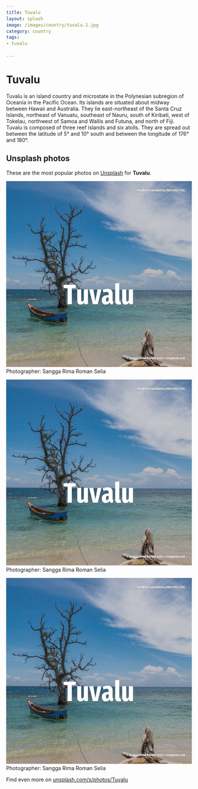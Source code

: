 ```yaml
---
title: Tuvalu
layout: splash
image: /images/country/tuvalu.1.jpg
category: country
tags:
- tuvalu

---
```

# Tuvalu

Tuvalu  is an island country and microstate in the Polynesian subregion of Oceania in the Pacific  Ocean. Its islands are situated about midway between Hawaii and Australia. They lie east-northeast of the Santa Cruz Islands, northeast of Vanuatu, southeast of Nauru, south  of Kiribati, west of Tokelau, northwest of Samoa and Wallis and Futuna, and north of Fiji. Tuvalu is composed of three reef islands and six atolls. They are spread out between the latitude of 5° and 10° south and between the longitude of 176° and  180°. 

 
## Unsplash photos
These are the most popular photos on [Unsplash](https://unsplash.com) for **Tuvalu**.
 
![Tuvalu](/images/country/tuvalu.1.jpg)
Photographer:  Sangga Rima Roman Selia
 
![Tuvalu](/images/country/tuvalu.2.jpg)
Photographer:  Sangga Rima Roman Selia
 
![Tuvalu](/images/country/tuvalu.3.jpg)
Photographer:  Sangga Rima Roman Selia
 
Find even more on [unsplash.com/s/photos/Tuvalu](https://unsplash.com/s/photos/Tuvalu)
 
